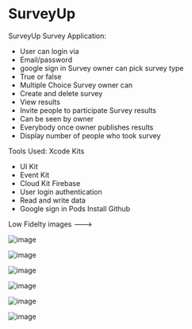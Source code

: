 # SurveyUp

SurveyUp Survey Application:
- User can login via 
- Email/password
- google sign in
Survey owner can pick survey type
- True or false
- Multiple Choice 
Survey owner can 
- Create and delete survey
- View results 
- Invite people to participate 
Survey results
- Can be seen by owner
- Everybody once owner publishes results 
- Display number of people who took survey


Tools Used:
Xcode
Kits
- UI Kit
- Event Kit
- Cloud Kit
Firebase
- User login authentication
- Read and write data
- Google sign in
Pods Install
Github


Low Fidelty images ---> 

![image](https://user-images.githubusercontent.com/33469942/70937181-b9561b80-1ff8-11ea-973f-f7fd8f68037d.png)

![image](https://user-images.githubusercontent.com/33469942/70937185-bc510c00-1ff8-11ea-9662-ef8f4d227cba.png)

![image](https://user-images.githubusercontent.com/33469942/70937193-beb36600-1ff8-11ea-97f8-95e513395f0f.png)

![image](https://user-images.githubusercontent.com/33469942/70937209-c1ae5680-1ff8-11ea-8278-e9d6076be70c.png)

![image](https://user-images.githubusercontent.com/33469942/70937213-c3781a00-1ff8-11ea-8b74-6741edfa7231.png)

![image](https://user-images.githubusercontent.com/33469942/70937217-c5da7400-1ff8-11ea-8b04-dfd664f39125.png)
